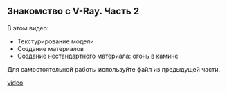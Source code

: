 ## Знакомство с V-Ray. Часть 2

В этом видео:

- Текстурирование модели
- Создание материалов
- Создание нестандартного материала: огонь в камине

Для самостоятельной работы используйте файл из предыдущей части.

[video](https://player.softculture.cc/embed/online/SVR/SVR_15.24.05_L1-1_Interface_Part2)
